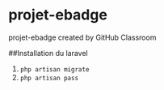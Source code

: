 # projet-ebadge
projet-ebadge created by GitHub Classroom

##Installation du laravel
 1. ```php artisan migrate```
 2. ```php artisan pass```
